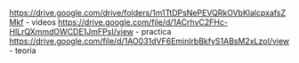 https://drive.google.com/drive/folders/1m1TtDPsNePEVQRkOVbKlalcpxafsZMkf - videos
https://drive.google.com/file/d/1ACrhvC2FHc-HlLrQXmmdOWCDE1JmFPsI/view - practica
https://drive.google.com/file/d/1AO031dVF6EminlrbBkfyS1ABsM2xLzoI/view - teoria